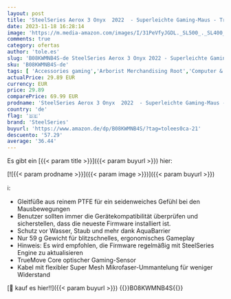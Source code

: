 ```yaml
---
layout: post
title: 'SteelSeries Aerox 3 Onyx  2022  - Superleichte Gaming-Maus - TrueMove Core Optical Sensor mit 8.500 CPI - Federleichtes Gewicht von nur 59 g Robuste Bauweise  USB  Schwarz'
date: 2023-11-18 16:28:14
image: 'https://m.media-amazon.com/images/I/31PeVfyJGDL._SL500_._SL400_.jpg'
comments: true
category: ofertas
author: 'tole.es'
slug: 'B08KWMNB4S-de SteelSeries Aerox 3 Onyx 2022 - Superleichte Gaming-Maus -...'
sku: 'B08KWMNB4S-de'
tags: [ 'Accessories gaming','Arborist Merchandising Root','Computer & Zubehör','Games','Games, Hardware & Zubehör für PC','Gaming-Mäuse für PC','Mice gaming','Mousepad gaming','Self Service','Special Features Stores','SteelSeries Prime Student Angebote mit bis zu -15%','Zubehör für PC','a4cbee59-f823-40fe-831a-7de64f655f6f_0','a4cbee59-f823-40fe-831a-7de64f655f6f_3401','a4cbee59-f823-40fe-831a-7de64f655f6f_6001','a4cbee59-f823-40fe-831a-7de64f655f6f_7701','a4cbee59-f823-40fe-831a-7de64f655f6f_8301','steelseries','🇩🇪', ]
actualPrice: 29.89 EUR
currency: EUR
price: 29.89
comparePrice: 69.99 EUR
prodname: 'SteelSeries Aerox 3 Onyx  2022  - Superleichte Gaming-Maus - TrueMove Core Optical Sensor mit 8.500 CPI - Federleichtes Gewicht von nur 59 g Robuste Bauweise  USB  Schwarz'
country: 'de'
flag: '🇩🇪'
brand: 'SteelSeries'
buyurl: 'https://www.amazon.de/dp/B08KWMNB4S/?tag=tolees0ca-21'
descuento: '57.29'
average: '36.44'
---
```


Es gibt ein [{{< param title >}}]({{< param buyurl >}}) hier:

[![{{< param prodname >}}]({{< param image >}})]({{< param buyurl >}})

ℹ️:

- Gleitfüße aus reinem PTFE für ein seidenweiches Gefühl bei den Mausbewegungen
- Benutzer sollten immer die Gerätekompatibilität überprüfen und sicherstellen, dass die neueste Firmware installiert ist.
- Schutz vor Wasser, Staub und mehr dank AquaBarrier
- Nur 59 g Gewicht für blitzschnelles, ergonomisches Gameplay
- Hinweis: Es wird empfohlen, die Firmware regelmäßig mit SteelSeries Engine zu aktualisieren
- TrueMove Core optischer Gaming-Sensor
- Kabel mit flexibler Super Mesh Mikrofaser-Ummantelung für weniger Widerstand

[🛒 kauf es hier!!]({{< param buyurl >}})
{{<world>}}B08KWMNB4S{{</world>}}

